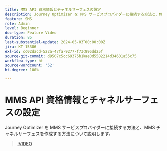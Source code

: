```yaml
---
title: MMS API 資格情報とチャネルサーフェスの設定
description: Journey Optimizer を MMS サービスプロバイダーに接続する方法と、MMS チャネルサーフェスを作成する方法について説明します。
feature: SMS
role: Admin
level: Beginner
doc-type: Feature Video
duration: 85
last-substantial-update: 2024-05-03T00:00:00Z
jira: KT-15386
exl-id: cc02dacd-522a-47fa-9277-f73c896dd25f
source-git-commit: d9507c5cc69375b1bae0d5582214d34601a55c75
workflow-type: ht
source-wordcount: '52'
ht-degree: 100%

---
```


# MMS API 資格情報とチャネルサーフェスの設定

Journey Optimizer を MMS サービスプロバイダーに接続する方法と、MMS チャネルサーフェスを作成する方法について説明します。

>[!VIDEO](https://video.tv.adobe.com/v/3428872/?learn=on)
